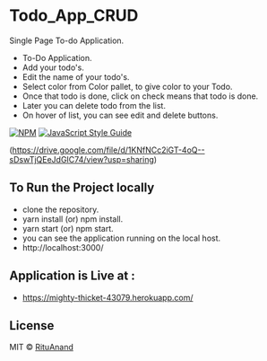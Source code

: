 # Todo_App_CRUD
Single Page To-do Application.

- To-Do Application.
- Add your todo's.
- Edit the name of your todo's.
- Select color from Color pallet, to give color to your Todo.
- Once that todo is done, click on check means that todo is done.
- Later you can delete todo from the list.
- On hover of list, you can see edit and delete buttons.

[![NPM](https://img.shields.io/npm/v/color-pallate-react.svg)](https://www.npmjs.com/package/color-pallate-react) [![JavaScript Style Guide](https://img.shields.io/badge/code_style-standard-brightgreen.svg)](https://standardjs.com)

(https://drive.google.com/file/d/1KNfNCc2iGT-4oQ--sDswTjQEeJdGIC74/view?usp=sharing)

## To Run the Project locally

- clone the repository.
- yarn install (or) npm install.
- yarn start (or) npm start.
- you can see the application running on the local host.
- http://localhost:3000/

## Application is Live at :

- https://mighty-thicket-43079.herokuapp.com/
 
## License

MIT © [RituAnand](https://github.com/RituAnand)


